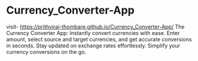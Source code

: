 # Currency_Converter-App
visit- https://prithviraj-thombare.github.io/Currency_Converter-App/
The Currency Converter App: Instantly convert currencies with ease. Enter amount, select source and target currencies, and get accurate conversions in seconds. Stay updated on exchange rates effortlessly. Simplify your currency conversions on the go.
